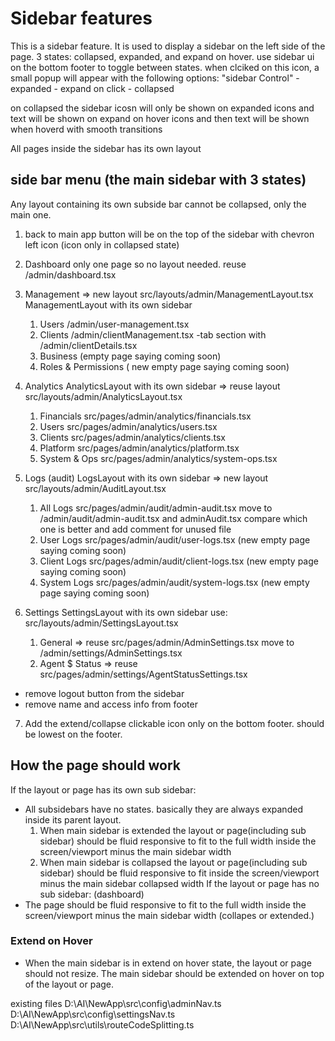 Sidebar features
================

This is a sidebar feature. It is used to display a sidebar on the left side of the page.
3 states: collapsed, expanded, and expand on hover. 
use sidebar ui on the bottom footer to toggle between states.
    when clciked on this icon, a small popup will appear with the following options:
    "sidebar Control"
    - expanded
    - expand on click
    - collapsed

on collapsed the sidebar icosn  will only be shown
on expanded icons and text will be shown
on expand on hover icons and then text will be shown when hoverd with smooth transitions

All pages inside the sidebar has its own layout

## side bar menu (the main sidebar with 3 states)
Any layout containing its own subside bar cannot be collapsed, only the main one.

1. back to main app button will be on the top of the sidebar with chevron left icon (icon only in collapsed state)
2. Dashboard 
    only one page so no layout needed. reuse /admin/dashboard.tsx

3. Management => new layout src/layouts/admin/ManagementLayout.tsx
    ManagementLayout with its own sidebar
    1. Users /admin/user-management.tsx
    2. Clients /admin/clientManagement.tsx -tab section with /admin/clientDetails.tsx
    3. Business (empty page saying coming soon)
    4. Roles & Permissions ( new empty page saying coming soon)

4. Analytics
    AnalyticsLayout with its own sidebar => reuse layout src/layouts/admin/AnalyticsLayout.tsx
    1. Financials src/pages/admin/analytics/financials.tsx
    2. Users src/pages/admin/analytics/users.tsx
    3. Clients src/pages/admin/analytics/clients.tsx
    4. Platform src/pages/admin/analytics/platform.tsx
    5. System & Ops src/pages/admin/analytics/system-ops.tsx

5. Logs (audit)
    LogsLayout with its own sidebar => new layout src/layouts/admin/AuditLayout.tsx
    1. All Logs src/pages/admin/audit/admin-audit.tsx move to /admin/audit/admin-audit.tsx and adminAudit.tsx compare which one is better and add comment for unused file
    2. User Logs src/pages/admin/audit/user-logs.tsx (new empty page saying coming soon)   
    3. Client Logs src/pages/admin/audit/client-logs.tsx (new empty page saying coming soon)
    4. System Logs src/pages/admin/audit/system-logs.tsx (new empty page saying coming soon)

6. Settings
    SettingsLayout with its own sidebar use: src/layouts/admin/SettingsLayout.tsx
    1. General => reuse src/pages/admin/AdminSettings.tsx move to /admin/settings/AdminSettings.tsx
    2. Agent $ Status => reuse src/pages/admin/settings/AgentStatusSettings.tsx
    
* remove logout button from the sidebar
* remove name and access info from footer
7. Add the extend/collapse clickable icon only on the bottom footer. should be lowest on the footer.
## How the page should work
If the layout or page has its own sub sidebar:
* All subsidebars have no states. basically they are always expanded inside its parent layout.
    1. When main sidebar is extended the layout or page(including sub sidebar) should be fluid responsive to fit to the full width inside the screen/viewport minus the main sidebar width
    2. When main sidebar is collapsed the layout or page(including sub sidebar) should be fluid responsive to fit inside the screen/viewport minus the main sidebar collapsed width 
If the layout or page has no sub sidebar: (dashboard)
* The page should be fluid responsive to fit to the full width inside the screen/viewport minus the main sidebar width (collapes or extended.)

### Extend on Hover
* When the main sidebar is in extend on hover state, the layout or page should not resize. The main sidebar should be extended on hover on top of the layout or page.


existing files
D:\AI\NewApp\src\config\adminNav.ts
D:\AI\NewApp\src\config\settingsNav.ts
D:\AI\NewApp\src\utils\routeCodeSplitting.ts
